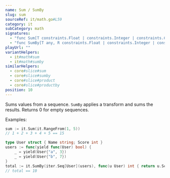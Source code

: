 ```yaml
---
name: Sum / SumBy
slug: sum
sourceRef: it/math.go#L59
category: it
subCategory: math
signatures:
  - "func Sum[T constraints.Float | constraints.Integer | constraints.Complex](collection iter.Seq[T]) T"
  - "func SumBy[T any, R constraints.Float | constraints.Integer | constraints.Complex](collection iter.Seq[T], iteratee func(item T) R) R"
playUrl: ""
variantHelpers:
  - it#math#sum
  - it#math#sumby
similarHelpers:
  - core#slice#sum
  - core#slice#sumby
  - core#slice#product
  - core#slice#productby
position: 10
---
```


Sums values from a sequence. `SumBy` applies a transform and sums the results. Returns 0 for empty sequences.

Examples:

```go
sum := it.Sum(it.RangeFrom(1, 5))
// 1 + 2 + 3 + 4 + 5 == 15
```

```go
type User struct { Name string; Score int }
users := func(yield func(User) bool) {
    _ = yield(User{"a", 3})
    _ = yield(User{"b", 7})
}
total := it.SumBy(iter.Seq[User](users), func(u User) int { return u.Score })
// total == 10
```



